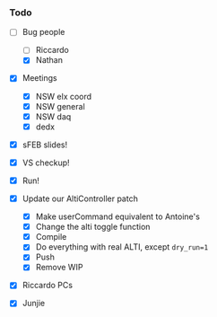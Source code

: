 ### Todo

- [ ] Bug people
   - [ ] Riccardo
   - [x] Nathan
- [x] Meetings
   - [x] NSW elx coord
   - [x] NSW general
   - [x] NSW daq
   - [x] dedx
- [x] sFEB slides!
- [x] VS checkup!
- [x] Run!
- [x] Update our AltiController patch
   - [x] Make userCommand equivalent to Antoine's
   - [x] Change the alti toggle function
   - [x] Compile
   - [x] Do everything with real ALTI, except `dry_run=1`
   - [x] Push
   - [x] Remove WIP
- [x] Riccardo PCs
- [x] Junjie

